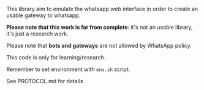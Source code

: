 
This library aim to emulate the whatsapp web interface in order to create
an usable gateway to whatsapp.

**Please note that this work is far from complete**: it's not an usable library, it's just a research work.

Please note that **bots and gateways** are not allowed by WhatsApp policy.

This code is only for learning/research.

Remember to set environment with `env.sh` script.

See PROTOCOL.md for details
